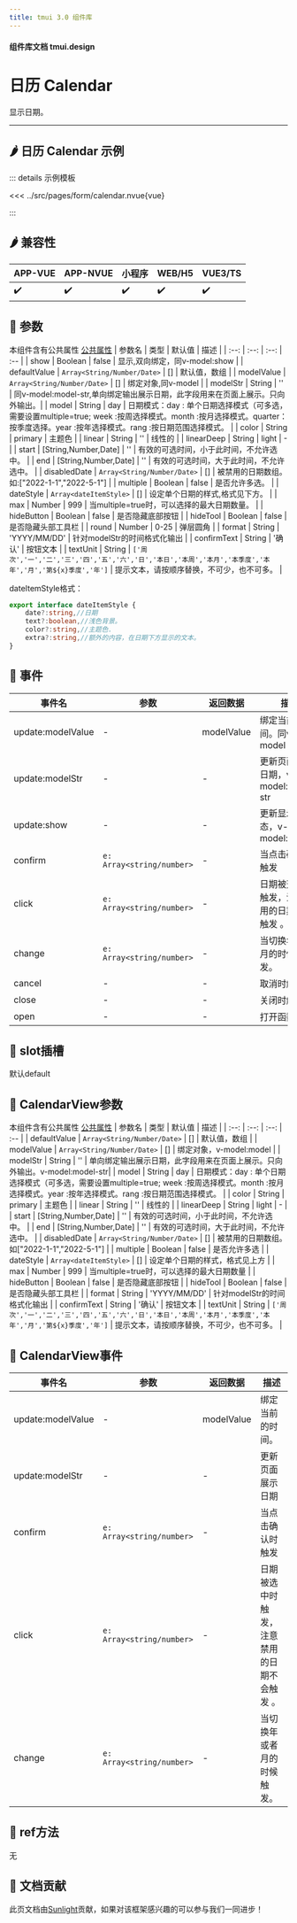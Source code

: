 ```yaml
---
title: tmui 3.0 组件库
---
```


<script setup>
import webview from '../components/mobileWebview.vue'
</script>

#### 组件库文档 tmui.design

# 日历 Calendar
显示日期。

---

## :hot_pepper: 日历 Calendar 示例

<webview url="https://tmui.design/h5/#/pages/form/calendar"></webview>

::: details 示例模板

<<< ../src/pages/form/calendar.nvue{vue}

:::

## :hot_pepper: 兼容性

| APP-VUE | APP-NVUE | 小程序 | WEB/H5 | VUE3/TS |
| --- | --- | --- | --- | --- |
| :heavy_check_mark: | :heavy_check_mark: | :heavy_check_mark: | :heavy_check_mark: | :heavy_check_mark: |

## :seedling: 参数
本组件含有公共属性 [公共属性](/spec/组件公共样式.html)
| 参数名 | 类型 | 默认值 | 描述 |
| :--: | :--: | :--: | :-- |
| show | Boolean | false | 显示,双向绑定，同v-model:show |
| defaultValue | `Array<String/Number/Date>` | [] | 默认值，数组 |
| modelValue | `Array<String/Number/Date>` | [] | 绑定对象,同v-model |
| modelStr | String | '' | 同v-model:model-str,单向绑定输出展示日期，此字段用来在页面上展示。只向外输出。|
| model | String | day | 日期模式：day : 单个日期选择模式（可多选，需要设置multiple=true; week :按周选择模式。month :按月选择模式。quarter：按季度选择。year :按年选择模式。rang :按日期范围选择模式。  |
| color | String | primary | 主题色 |
| linear | String | '' | 线性的 |
| linearDeep | String | light | - |
| start | [String,Number,Date] | '' | 有效的可选时间，小于此时间，不允许选中。 |
| end | [String,Number,Date] | '' | 有效的可选时间，大于此时间，不允许选中。 |
| disabledDate | `Array<String/Number/Date>` | [] | 被禁用的日期数组。如:["2022-1-1","2022-5-1"] |
| multiple | Boolean | false | 是否允许多选。 |
| dateStyle | `Array<dateItemStyle>` | [] | 设定单个日期的样式,格式见下方。 |
| max | Number | 999 | 当multiple=true时，可以选择的最大日期数量。 | 
| hideButton<Badge type="danger" text="v3.0.78+" vertical="middle" /> | Boolean | false | 是否隐藏底部按钮 | 
| hideTool<Badge type="danger" text="v3.0.78+" vertical="middle" />  | Boolean | false | 是否隐藏头部工具栏 | 
| round<Badge type="danger" text="v3.0.78+" vertical="middle" />  | Number | 0-25 | 弹层圆角 | 
| format<Badge type="danger" text="v3.1.0+" vertical="middle" />  | String | 'YYYY/MM/DD' | 针对modelStr的时间格式化输出 | 
| confirmText | String | '确认' | 按钮文本 |
| textUnit | String | ```['周次','一','二','三','四','五','六','日','本日','本周','本月','本季度','本年','月','第${x}季度','年']``` | 提示文本，请按顺序替换，不可少，也不可多。 |

dateItemStyle格式：
```ts
export interface dateItemStyle {
    date?:string,//日期
    text?:boolean,//浅色背景。
    color?:string,//主题色.
    extra?:string,//额外的内容，在日期下方显示的文本。
}
```

## :rose: 事件
| 事件名 | 参数 | 返回数据 | 描述 |
| --- | --- | --- | --- |
| update:modelValue | - | modelValue | 绑定当前的时间。同v-model |
| update:modelStr | - | - | 更新页面展示日期，v-model:model-str |
| update:show | - | - | 更新显示状态，v-model:show |
| confirm | `e: Array<string/number>` | - | 当点击确认时触发 |
| click | `e: Array<string/number>` | - | 日期被选中时触发，注意禁用的日期不会触发 。 |
| change | `e: Array<string/number>` | - | 当切换年或者月的时候触发。 |
| cancel | - | - | 取消时触发 |
| close | - | - | 关闭时触发 |
| open | - | - | 打开函数 |

## :corn: slot插槽
默认default

## :seedling: CalendarView参数
本组件含有公共属性 [公共属性](/spec/组件公共样式.html)
| 参数名 | 类型 | 默认值 | 描述 |
| :--: | :--: | :--: | :-- |
| defaultValue | `Array<String/Number/Date>` | [] | 默认值，数组 |
| modelValue | `Array<String/Number/Date>` | [] | 绑定对象，v-model:model |
| modelStr | String | '' | 单向绑定输出展示日期，此字段用来在页面上展示。只向外输出。v-model:model-str|
| model | String | day | 日期模式：day : 单个日期选择模式（可多选，需要设置multiple=true; week :按周选择模式。month :按月选择模式。year :按年选择模式。rang :按日期范围选择模式。  |
| color | String | primary | 主题色 |
| linear | String | '' | 线性的 |
| linearDeep | String | light | - |
| start | [String,Number,Date] | '' | 有效的可选时间，小于此时间，不允许选中。 |
| end | [String,Number,Date] | '' | 有效的可选时间，大于此时间，不允许选中。 |
| disabledDate | `Array<String/Number/Date>` | [] | 被禁用的日期数组。如["2022-1-1","2022-5-1"] |
| multiple | Boolean | false | 是否允许多选 |
| dateStyle | `Array<dateItemStyle>` | [] | 设定单个日期的样式，格式见上方 |
| max | Number | 999 | 当multiple=true时，可以选择的最大日期数量 |
| hideButton<Badge type="danger" text="v3.0.78+" vertical="middle" />  | Boolean | false | 是否隐藏底部按钮 | 
| hideTool<Badge type="danger" text="v3.0.78+" vertical="middle" />  | Boolean | false | 是否隐藏头部工具栏 | 
| format<Badge type="danger" text="v3.1.0+" vertical="middle" />  | String | 'YYYY/MM/DD' | 针对modelStr的时间格式化输出 | 
| confirmText | String | '确认' | 按钮文本 |
| textUnit | String | ```['周次','一','二','三','四','五','六','日','本日','本周','本月','本季度','本年','月','第${x}季度','年']``` | 提示文本，请按顺序替换，不可少，也不可多。 |

## :rose: CalendarView事件
| 事件名 | 参数 | 返回数据 | 描述 |
| --- | --- | --- | --- |
| update:modelValue | - | modelValue | 绑定当前的时间。 |
| update:modelStr | - | - | 更新页面展示日期 |
| confirm | `e: Array<string/number>` | - | 当点击确认时触发 |
| click | `e: Array<string/number>` | - | 日期被选中时触发，注意禁用的日期不会触发 。 |
| change | `e: Array<string/number>` | - | 当切换年或者月的时候触发。 |


## :green_salad: ref方法
无

## :couplekiss: 文档贡献
此页文档由[Sunlight](https://gitee.com/rzg)贡献，如果对该框架感兴趣的可以参与我们一同进步！
